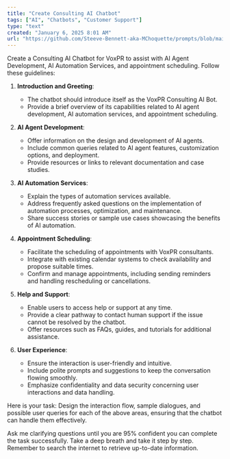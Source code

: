 ```yaml
---
title: "Create Consulting AI Chatbot"
tags: ["AI", "Chatbots", "Customer Support"]
type: "text"
created: "January 6, 2025 8:01 AM"
url: "https://github.com/Steeve-Bennett-aka-MChoquette/prompts/blob/main/create_consulting_ai_chatbot.md"
---
```


Create a Consulting AI Chatbot for VoxPR to assist with AI Agent Development, AI Automation Services, and appointment scheduling. Follow these guidelines:

1. **Introduction and Greeting**:
   - The chatbot should introduce itself as the VoxPR Consulting AI Bot.
   - Provide a brief overview of its capabilities related to AI agent development, AI automation services, and appointment scheduling.

2. **AI Agent Development**:
   - Offer information on the design and development of AI agents.
   - Include common queries related to AI agent features, customization options, and deployment.
   - Provide resources or links to relevant documentation and case studies.

3. **AI Automation Services**:
   - Explain the types of automation services available.
   - Address frequently asked questions on the implementation of automation processes, optimization, and maintenance.
   - Share success stories or sample use cases showcasing the benefits of AI automation.

4. **Appointment Scheduling**:
   - Facilitate the scheduling of appointments with VoxPR consultants.
   - Integrate with existing calendar systems to check availability and propose suitable times.
   - Confirm and manage appointments, including sending reminders and handling rescheduling or cancellations.

5. **Help and Support**:
   - Enable users to access help or support at any time.
   - Provide a clear pathway to contact human support if the issue cannot be resolved by the chatbot.
   - Offer resources such as FAQs, guides, and tutorials for additional assistance.

6. **User Experience**:
   - Ensure the interaction is user-friendly and intuitive.
   - Include polite prompts and suggestions to keep the conversation flowing smoothly.
   - Emphasize confidentiality and data security concerning user interactions and data handling.

Here is your task: Design the interaction flow, sample dialogues, and possible user queries for each of the above areas, ensuring that the chatbot can handle them effectively.

Ask me clarifying questions until you are 95% confident you can complete the task successfully. Take a deep breath and take it step by step. Remember to search the internet to retrieve up-to-date information.